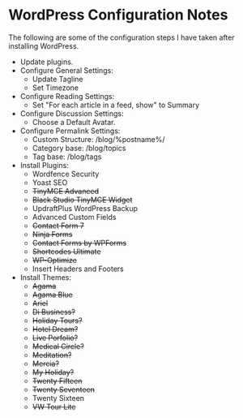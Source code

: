 # WordPress Configuration Notes

The following are some of the configuration steps I have taken after
installing WordPress.

* Update plugins.
* Configure General Settings:
  + Update Tagline
  + Set Timezone
* Configure Reading Settings:
  + Set "For each article in a feed, show" to Summary
* Configure Discussion Settings:
  + Choose a Default Avatar.
* Configure Permalink Settings:
  + Custom Structure: /blog/%postname%/
  + Category base: /blog/topics
  + Tag base: /blog/tags
* Install Plugins:
  + Wordfence Security
  + Yoast SEO
  + ~~TinyMCE Advanced~~
  + ~~Black Studio TinyMCE Widget~~
  + UpdraftPlus WordPress Backup
  + Advanced Custom Fields
  + ~~Contact Form 7~~
  + ~~Ninja Forms~~
  + ~~Contact Forms by WPForms~~
  + ~~Shortcodes Ultimate~~
  + ~~WP-Optimize~~
  + Insert Headers and Footers
* Install Themes:
  + ~~Agama~~
  + ~~Agama Blue~~
  + ~~Ariel~~
  + ~~Di Business?~~
  + ~~Holiday Tours?~~
  + ~~Hotel Dream?~~
  + ~~Live Porfolio?~~
  + ~~Medical Circle?~~
  + ~~Meditation?~~
  + ~~Mercia?~~
  + ~~My Holiday?~~
  + ~~Twenty Fifteen~~
  + ~~Twenty Seventeen~~
  + Twenty Sixteen
  + ~~VW Tour Lite~~
